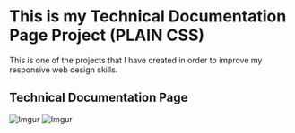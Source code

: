 # This is my Technical Documentation Page Project (PLAIN CSS)
This is one of the projects that I have created in order to improve my responsive web design skills.
## Technical Documentation Page
![Imgur](https://i.imgur.com/dKpPG39.png)
![Imgur](https://i.imgur.com/BveK0yh.png)
